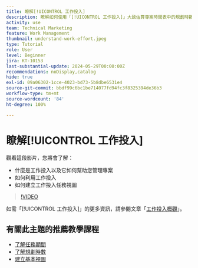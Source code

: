 ```yaml
---
title: 瞭解[!UICONTROL 工作投入]
description: 瞭解如何使用「[!UICONTROL 工作投入]」大致估算專案時間表中的規劃時數。
activity: use
team: Technical Marketing
feature: Work Management
thumbnail: understand-work-effort.jpeg
type: Tutorial
role: User
level: Beginner
jira: KT-10153
last-substantial-update: 2024-05-29T00:00:00Z
recommendations: noDisplay,catalog
hide: true
exl-id: 09a06302-1cce-4023-bd73-5b8dbe6531e4
source-git-commit: bbdf99c6bc1be714077fd94fc3f8325394de36b3
workflow-type: tm+mt
source-wordcount: '84'
ht-degree: 100%

---
```


# 瞭解[!UICONTROL 工作投入]

觀看這段影片，您將會了解：

* 什麼是工作投入以及它如何幫助您管理專案
* 如何利用工作投入
* 如何建立工作投入任務視圖

>[!VIDEO](https://video.tv.adobe.com/v/3447410/?quality=12&learn=on&enablevpops=1&captions=chi_hant)

如需「[!UICONTROL 工作投入]」的更多資訊，請參閱文章「[工作投入概觀](https://experienceleague.adobe.com/docs/workfront/using/manage-work/tasks/task-information/work-effort.html?lang=zh-Hant)」。

## 有關此主題的推薦教學課程

* [了解任務期間](/help/manage-work/tasks/understand-task-durations.md)
* [了解規劃時數](/help/manage-work/tasks/understand-planned-hours.md)
* [建立基本視圖](/help/reporting/basic-reporting/create-a-basic-view.md)
